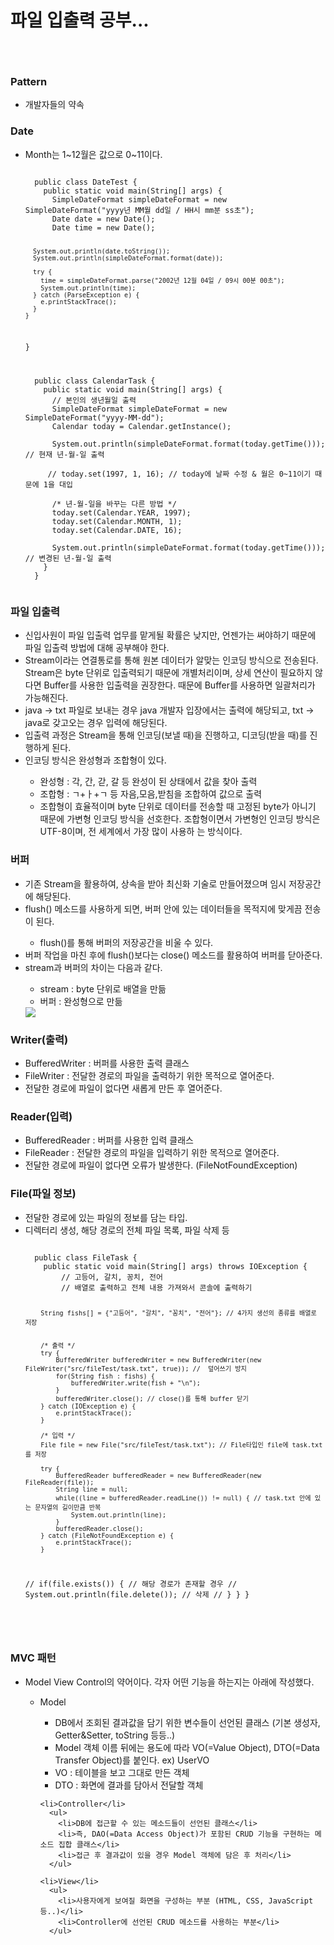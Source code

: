 # 파일 입출력 공부...

<pre><code>
  
</pre></code>


<h3>Pattern</h3>
<ul>
  <li>개발자들의 약속</li>
</ul>



<h3>Date</h3>
<ul>
  <li>Month는 1~12월은 값으로 0~11이다.</li>
  <pre><code>
  public class DateTest {
    public static void main(String[] args) {
      SimpleDateFormat simpleDateFormat = new SimpleDateFormat("yyyy년 MM월 dd일 / HH시 mm분 ss초");
      Date date = new Date();
      Date time = new Date();

      System.out.println(date.toString());
      System.out.println(simpleDateFormat.format(date));

      try {
        time = simpleDateFormat.parse("2002년 12월 04일 / 09시 00분 00초");
        System.out.println(time);
      } catch (ParseException e) {
        e.printStackTrace();
      }
    }
  }
  </pre></code>
  
  <pre><code>
  public class CalendarTask {
    public static void main(String[] args) {
      // 본인의 생년월일 출력
      SimpleDateFormat simpleDateFormat = new SimpleDateFormat("yyyy-MM-dd");
      Calendar today = Calendar.getInstance();

      System.out.println(simpleDateFormat.format(today.getTime())); // 현재 년-월-일 출력

     // today.set(1997, 1, 16); // today에 날짜 수정 & 월은 0~11이기 때문에 1을 대입

      /* 년-월-일을 바꾸는 다른 방법 */
      today.set(Calendar.YEAR, 1997);
      today.set(Calendar.MONTH, 1);
      today.set(Calendar.DATE, 16);

      System.out.println(simpleDateFormat.format(today.getTime())); // 변경된 년-월-일 출력
    }
  }
  </pre></code>
</ul>



<h3>파일 입출력</h3>
<ul>
  <li>신입사원이 파일 입출력 업무를 맡게될 확률은 낮지만, 언젠가는 써야하기 때문에 파일 입출력 방법에 대해 공부해야 한다.</li>
  <li>Stream이라는 연결통로를 통해 원본 데이터가 알맞는 인코딩 방식으로 전송된다. Stream은 byte 단위로 입출력되기 때문에 개별처리이며, 상세 연산이 필요하지 않다면 Buffer를 사용한 입출력을 권장한다. 때문에 Buffer를 사용하면 일괄처리가 가능해진다.</li>
  <li>java -> txt 파일로 보내는 경우 java 개발자 입장에서는 출력에 해당되고, txt -> java로 갖고오는 경우 입력에 해당된다.</li>
  <li>입출력 과정은 Stream을 통해 인코딩(보낼 때)을 진행하고, 디코딩(받을 때)를 진행하게 된다.</li>
  <li>인코딩 방식은 완성형과 조합형이 있다.</li>
  <ul>
    <li>완성형 : 각, 간, 갇, 갈 등 완성이 된 상태에서 값을 찾아 출력</li>
    <li>조합형 : ㄱ+ㅏ+ㄱ 등 자음,모음,받침을 조합하여 값으로 출력</li>
    <li>조합형이 효율적이며 byte 단위로 데이터를 전송할 때 고정된 byte가 아니기 때문에 가변형 인코딩 방식을 선호한다. 조합형이면서 가변형인 인코딩 방식은 UTF-8이며, 전 세계에서 가장 많이 사용하    는 방식이다.</li>
  </ul>
</ul>



<h3>버퍼</h3>
<ul>
  <li>기존 Stream을 활용하여, 상속을 받아 최신화 기술로 만들어졌으며 임시 저장공간에 해당된다.</li>
  <li>flush() 메소드를 사용하게 되면, 버퍼 안에 있는 데이터들을 목적지에 맞게끔 전송이 된다.</li>
  <ul><li>flush()를 통해 버퍼의 저장공간을 비울 수 있다.</li></ul>
  <li>버퍼 작업을 마친 후에 flush()보다는 close() 메소드를 활용하여 버퍼를 닫아준다.</li>
  <li>stream과 버퍼의 차이는 다음과 같다.</li>
  <ul>
    <li>stream : byte 단위로 배열을 만듦</li>
    <li>버퍼 : 완성형으로 만듦</li>
  </ul>
  <img src="https://postfiles.pstatic.net/MjAyMjA4MjJfMTA5/MDAxNjYxMTMyMDE2NDQz.VCyvypdvc-rvI-YzeUKooqnDCN6xbA3POF-s9Y4sKWIg.879glMFjCHwW2G_fIi4_Ej_YPOIIZh2nSxK6f6WMurwg.PNG.mesudal/SE-061c8135-e510-437d-8aed-369d050dc72c.png?type=w773">
</ul>



<h3>Writer(출력)</h3>
<ul>
  <li>BufferedWriter : 버퍼를 사용한 출력 클래스</li>
  <li>FileWriter : 전달한 경로의 파일을 출력하기 위한 목적으로 열어준다.</li>
  <li>전달한 경로에 파일이 없다면 새롭게 만든 후 열어준다.</li>
</ul>



<h3>Reader(입력)</h3>
<ul>
  <li>BufferedReader : 버퍼를 사용한 입력 클래스</li>
  <li>FileReader : 전달한 경로의 파일을 입력하기 위한 목적으로 열어준다.</li>
  <li>전달한 경로에 파일이 없다면 오류가 발생한다. (FileNotFoundException)</li>
</ul>



<h3>File(파일 정보)</h3>
<ul>
  <li>전달한 경로에 있는 파일의 정보를 담는 타입.</li>
  <li>디렉터리 생성, 해당 경로의 전체 파일 목록, 파일 삭제 등</li>
  <pre><code>
  public class FileTask {
	public static void main(String[] args) throws IOException {
		// 고등어, 갈치, 꽁치, 전어
		// 배열로 출력하고 전체 내용 가져와서 콘솔에 출력하기
		
		String fishs[] = {"고등어", "갈치", "꽁치", "전어"}; // 4가지 생선의 종류를 배열로 저장
		
		
		/* 출력 */
		try {
			BufferedWriter bufferedWriter = new BufferedWriter(new FileWriter("src/fileTest/task.txt", true)); //  덮어쓰기 방지
			for(String fish : fishs) {
				bufferedWriter.write(fish + "\n");
			}
			bufferedWriter.close(); // close()를 통해 buffer 닫기
		} catch (IOException e) {
			e.printStackTrace();
		}
		
		/* 입력 */
		File file = new File("src/fileTest/task.txt"); // File타입인 file에 task.txt를 저장
		
		try {
			BufferedReader bufferedReader = new BufferedReader(new FileReader(file));
			String line = null;
			while((line = bufferedReader.readLine()) != null) { // task.txt 안에 있는 문자열의 길이만큼 반복 
				System.out.println(line);
			}
			bufferedReader.close();
		} catch (FileNotFoundException e) {
			e.printStackTrace();
		}

//		if(file.exists()) { // 해당 경로가 존재할 경우
//			System.out.println(file.delete()); // 삭제
//		}
    }
  }
  </code><pre>
</ul>



<h3>MVC 패턴</h3>
<ul>
  <li>Model View Control의 약어이다. 각자 어떤 기능을 하는지는 아래에 작성했다.</li>
  <ul>
    <li>Model</li>
      <ul>
        <li>DB에서 조회된 결과값을 담기 위한 변수들이 선언된 클래스 (기본 생성자, Getter&Setter, toString 등등..)</li>
        <li>Model 객체 이름 뒤에는 용도에 따라 VO(=Value Object), DTO(=Data Transfer Object)를 붙인다. ex) UserVO</li>
        <li>VO : 테이블을 보고 그대로 만든 객체</li>
        <li>DTO : 화면에 결과를 담아서 전달할 객체</li>
      </ul>
      
    <li>Controller</li>
      <ul>
        <li>DB에 접근할 수 있는 메소드들이 선언된 클래스</li>
        <li>즉, DAO(=Data Access Object)가 포함된 CRUD 기능을 구현하는 메소드 집합 클래스</li>
        <li>접근 후 결과값이 있을 경우 Model 객체에 담은 후 처리</li>
      </ul>
    
    <li>View</li>
      <ul>
        <li>사용자에게 보여질 화면을 구성하는 부분 (HTML, CSS, JavaScript 등..)</li>
        <li>Controller에 선언된 CRUD 메소드를 사용하는 부분</li>
      </ul>
  </ul>
</ul>
